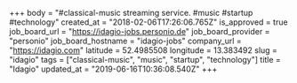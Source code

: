 +++
body = "#classical-music streaming service. #music #startup #technology"
created_at = "2018-02-06T17:26:06.765Z"
is_approved = true
job_board_url = "https://idagio-jobs.personio.de"
job_board_provider = "personio"
job_board_hostname = "idagio-jobs"
company_url = "https://idagio.com"
latitude = 52.4985508
longitude = 13.383492
slug = "idagio"
tags = ["classical-music", "music", "startup", "technology"]
title = "Idagio"
updated_at = "2019-06-16T10:36:08.540Z"
+++
